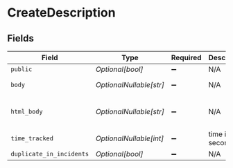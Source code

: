 # CreateDescription


## Fields

| Field                    | Type                     | Required                 | Description              | Example                  |
| ------------------------ | ------------------------ | ------------------------ | ------------------------ | ------------------------ |
| `public`                 | *Optional[bool]*         | :heavy_minus_sign:       | N/A                      |                          |
| `body`                   | *OptionalNullable[str]*  | :heavy_minus_sign:       | N/A                      | new comment              |
| `html_body`              | *OptionalNullable[str]*  | :heavy_minus_sign:       | N/A                      | <p>new comment</p>       |
| `time_tracked`           | *OptionalNullable[int]*  | :heavy_minus_sign:       | time in seconds          | 60                       |
| `duplicate_in_incidents` | *Optional[bool]*         | :heavy_minus_sign:       | N/A                      |                          |